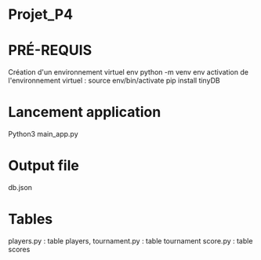 # Projet_P4

# PRÉ-REQUIS 
Création d'un environnement virtuel env
python -m venv env
activation de l'environnement virtuel : source env/bin/activate
pip install tinyDB


# Lancement application
Python3 main_app.py 

# Output file 
db.json

# Tables
players.py : table players,
tournament.py : table tournament
score.py : table scores
